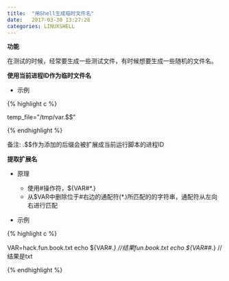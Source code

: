 ```yaml
---
title:  "用Shell生成临时文件名"
date:   2017-03-30 13:27:28
categories: LINUXSHELL
---
```


**功能**

在测试的时候，经常要生成一些测试文件，有时候想要生成一些随机的文件名。

**使用当前进程ID作为临时文件名**

- 示例

{% highlight c %}

temp_file="/tmp/var.$$"

{% endhighlight %}

备注: .$$作为添加的后缀会被扩展成当前运行脚本的进程ID

**提取扩展名**

- 原理
	- 使用#操作符，${VAR#*.}
	- 从$VAR中删除位于#右边的通配符(*.)所匹配的的字符串，通配符从左向右进行匹配


- 示例

{% highlight c %}

VAR=hack.fun.book.txt
echo ${VAR#*.}  //结果fun.book.txt
echo ${VAR##*.} //结果是txt

{% endhighlight %}
